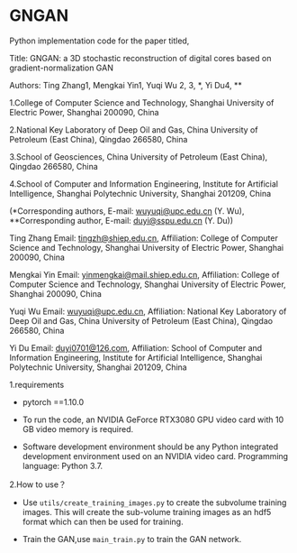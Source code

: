 # GNGAN

Python implementation code for the paper titled,

Title: GNGAN: a 3D stochastic reconstruction of digital cores based on gradient-normalization GAN

Authors: Ting Zhang1, Mengkai Yin1, Yuqi Wu 2, 3, *, Yi Du4, **

1.College of Computer Science and Technology, Shanghai University of Electric Power, Shanghai 200090, China 

2.National Key Laboratory of Deep Oil and Gas, China University of Petroleum (East China), Qingdao 266580, China

3.School of Geosciences, China University of Petroleum (East China), Qingdao 266580, China

4.School of Computer and Information Engineering, Institute for Artificial Intelligence, Shanghai Polytechnic University, Shanghai 201209, China

(*Corresponding authors, E-mail: [wuyuqi@upc.edu.cn](mailto:wuyuqi@upc.edu.cn) (Y. Wu), **Corresponding author, E-mail: duyi@sspu.edu.cn (Y. Du))

Ting Zhang Email: tingzh@shiep.edu.cn, Affiliation: College of Computer Science and Technology, Shanghai University of Electric Power, Shanghai 200090, China

Mengkai Yin Email: yinmengkai@mail.shiep.edu.cn, Affiliation: College of Computer Science and Technology, Shanghai University of Electric Power, Shanghai 200090, China

Yuqi Wu Email: wuyuqi@upc.edu.cn, Affiliation: National Key Laboratory of Deep Oil and Gas, China University of Petroleum (East China), Qingdao 266580, China

Yi Du Email: duyi0701@126.com, Affiliation: School of Computer and Information Engineering, Institute for Artificial Intelligence, Shanghai Polytechnic University, Shanghai 201209, China

1.requirements

- pytorch ==1.10.0


- To run the code, an NVIDIA GeForce RTX3080 GPU video card with 10 GB video memory is required. 


- Software development environment should be any Python integrated development environment used on an NVIDIA video card. Programming language: Python 3.7.

2.How to use？

- Use `utils/create_training_images.py` to create the subvolume training images. This will create the sub-volume training images as an hdf5 format which can then be used for training.  

- Train the GAN,use `main_train.py` to train the GAN network.

